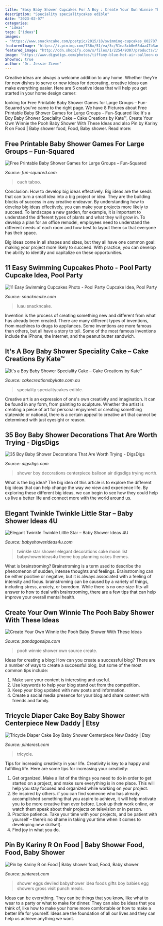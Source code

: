 ```yaml
---
title: "Easy Baby Shower Cupcakes For A Boy : Create Your Own Winnie The Pooh Baby Shower With These Ideas"
description: "Speciality specialitycakes edible"
date: "2023-02-07"
categories:
- "ideas"
tags: ["ideas"]
images:
- "https://www.snackncake.com/postpic/2015/10/swimming-cupcakes_802787.jpg"
featuredImage: "https://i.pinimg.com/736x/51/ea/3c/51ea3cb0e65daa47b3ad5b3125b0a712--cute-baby-shower-ideas-baby-shower-foods.jpg"
featured_image: "http://cdn.shopify.com/s/files/1/2254/9307/products/it-s-a-boy-baby-shower-speciality-cake-cake-creations-by-kate-specialitycakes-7005094707313_1024x1024.jpg?v=1568636996"
image: "https://www.digsdigs.com/photos/tiffany-blue-hot-air-balloon-centerpiece-for-a-boy-baby-shower.jpg"
ShowToc: true
author: "Dr. Jessie Zieme"
---
```



Creative ideas are always a welcome addition to any home. Whether they're for new dishes to serve or new ideas for decorating, creative ideas can make everything easier. Here are 5 creative ideas that will help you get started in your home design career: 

	

		
looking for Free Printable Baby Shower Games for Large Groups – Fun-Squared you've came to the right page. We have 8 Pictures about Free Printable Baby Shower Games for Large Groups – Fun-Squared like It&#039;s a Boy Baby Shower Speciality Cake – Cake Creations by Kate™, Create Your Own Winnie the Pooh Baby Shower With These Ideas and also Pin by Kariny R on Food | Baby shower food, Food, Baby shower. Read more:
		
    
## Free Printable Baby Shower Games For Large Groups – Fun-Squared

<img loading=lazy src="https://fun-squared.com/wp-content/uploads/2017/08/Easy-And-Fun-Baby-Shower-Games-That-Guests-Will-Enjoy.png" onerror="this.onerror=null;this.src='https://tse2.mm.bing.net/th?id=OIP.v3W-EpZ5dxw47rOXwiQzNQHaSh&amp;pid=15.1';" alt="Free Printable Baby Shower Games for Large Groups – Fun-Squared">

_Source: fun-squared.com_

>ouch taboo. 

	

Conclusion: How to develop big ideas effectively.
Big ideas are the seeds that can turn a small idea into a big project or idea. They are the building blocks of success in any creative endeavor. By understanding how to develop big ideas effectively, you can make your projects more likely to succeed. 
To landscape a new garden, for example, it is important to understand the different types of plants and what they will grow in. To develop a plan for an office remodel, employees need to understand the different needs of each room and how best to layout them so that everyone has their space. 

 Big ideas come in all shapes and sizes, but they all have one common goal: making your project more likely to succeed. With practice, you can develop the ability to identify and capitalize on these opportunities.

    
## 11 Easy Swimming Cupcakes Photo - Pool Party Cupcake Idea, Pool Party

<img loading=lazy src="https://www.snackncake.com/postpic/2015/10/swimming-cupcakes_802787.jpg" onerror="this.onerror=null;this.src='https://tse2.mm.bing.net/th?id=OIP.zv9FsvUzhPzvRAncXxFOXwHaJ3&amp;pid=15.1';" alt="11 Easy Swimming Cupcakes Photo - Pool Party Cupcake Idea, Pool Party">

_Source: snackncake.com_

>luau snackncake. 

	

Invention is the process of creating something new and different from what has already been created. There are many different types of inventions, from machines to drugs to appliances. Some inventions are more famous than others, but all have a story to tell. Some of the most famous inventions include the iPhone, the Internet, and the peanut butter sandwich.

    
## It&#039;s A Boy Baby Shower Speciality Cake – Cake Creations By Kate™

<img loading=lazy src="http://cdn.shopify.com/s/files/1/2254/9307/products/it-s-a-boy-baby-shower-speciality-cake-cake-creations-by-kate-specialitycakes-7005094707313_1024x1024.jpg?v=1568636996" onerror="this.onerror=null;this.src='https://tse1.mm.bing.net/th?id=OIP.xX62E58VBYRwTwD90Y997AHaJo&amp;pid=15.1';" alt="It&#039;s a Boy Baby Shower Speciality Cake – Cake Creations by Kate™">

_Source: cakecreationsbykate.com.au_

>speciality specialitycakes edible. 

	

Creative art is an expression of one's own creativity and imagination. It can be found in any form, from painting to sculpture. Whether the artist is creating a piece of art for personal enjoyment or creating something statewide or national, there is a certain appeal to creative art that cannot be determined with just eyesight or reason.

    
## 35 Boy Baby Shower Decorations That Are Worth Trying - DigsDigs

<img loading=lazy src="https://www.digsdigs.com/photos/tiffany-blue-hot-air-balloon-centerpiece-for-a-boy-baby-shower.jpg" onerror="this.onerror=null;this.src='https://tse1.mm.bing.net/th?id=OIP.Ex-IX0h_0zfZWWYzLUtb8QHaLM&amp;pid=15.1';" alt="35 Boy Baby Shower Decorations That Are Worth Trying - DigsDigs">

_Source: digsdigs.com_

>shower boy decorations centerpiece balloon air digsdigs trying worth. 

	

What is the big idea?
The big idea of this article is to explore the different big ideas that can help change the way we view and experience life. By exploring these different big ideas, we can begin to see how they could help us live a better life and connect more with the world around us.

    
## Elegant Twinkle Twinkle Little Star – Baby Shower Ideas 4U

<img loading=lazy src="https://babyshowerideas4u.com/wp-content/uploads/2016/05/Elegant-Twinkle-Twinkle-Little-Star-Moon-Cake-600x800.jpg" onerror="this.onerror=null;this.src='https://tse1.mm.bing.net/th?id=OIP.-YX7p0a2Gzbf8rdnjlXD_QHaJ4&amp;pid=15.1';" alt="Elegant Twinkle Twinkle Little Star – Baby Shower Ideas 4U">

_Source: babyshowerideas4u.com_

>twinkle star shower elegant decorations cake moon list babyshowerideas4u theme boy planning cakes themes. 

	

What is brainstroming?
Brainstroming is a term used to describe the phenomenon of sudden, intense thoughts and feelings. Brainstroming can be either positive or negative, but it is always associated with a feeling of intensity and focus. brainstroming can be caused by a variety of things, including stress, anxiety, or boredom. While there is no one-size-fits-all answer to how to deal with brainstroming, there are a few tips that can help improve your overall mental health.

    
## Create Your Own Winnie The Pooh Baby Shower With These Ideas

<img loading=lazy src="https://s3-us-west-2.amazonaws.com/cdn.panda-gossips.com/production/imgs/images/000/010/849/original.jpg?1540188133" onerror="this.onerror=null;this.src='https://tse2.mm.bing.net/th?id=OIP.dm4ei1TiS6vDY-prdfu0iAHaJ4&amp;pid=15.1';" alt="Create Your Own Winnie the Pooh Baby Shower With These Ideas">

_Source: pandagossips.com_

>pooh winnie shower own source create. 

	

Ideas for creating a blog: How can you create a successful blog?
There are a number of ways to create a successful blog, but some of the most common tips include: 
1. Make sure your content is interesting and useful.
2. Use keywords to help your blog stand out from the competition.
3. Keep your blog updated with new posts and information.
4. Create a social media presence for your blog and share content with friends and family.

    
## Tricycle Diaper Cake Boy Baby Shower Centerpiece New Daddy | Etsy

<img loading=lazy src="https://i.pinimg.com/736x/86/da/f8/86daf8013eaf84f616b677fb252862ce.jpg" onerror="this.onerror=null;this.src='https://tse1.mm.bing.net/th?id=OIP.8TcZ6mqRd1RIA6b_z5ZCkQHaLE&amp;pid=15.1';" alt="Tricycle Diaper Cake Boy Baby Shower Centerpiece New Daddy | Etsy">

_Source: pinterest.com_

>tricycle. 

	

Tips for increasing creativity in your life.
Creativity is key to a happy and fulfilling life. Here are some tips for increasing your creativity: 
1. Get organized. Make a list of the things you need to do in order to get started on a project, and make sure everything is in one place. This will help you stay focused and organized while working on your project. 
2. Be inspired by others. if you can find someone who has already accomplished something that you aspire to achieve, it will help motivate you to be more creative than ever before. Look up their work online, or watch them speak about their projects on television or in person. 
3. Practice patience. Take your time with your projects, and be patient with yourself – there’s no shame in taking your time when it comes to developing new skillset). 
4. Find joy in what you do.

    
## Pin By Kariny R On Food | Baby Shower Food, Food, Baby Shower

<img loading=lazy src="https://i.pinimg.com/736x/51/ea/3c/51ea3cb0e65daa47b3ad5b3125b0a712--cute-baby-shower-ideas-baby-shower-foods.jpg" onerror="this.onerror=null;this.src='https://tse4.mm.bing.net/th?id=OIP.eSzxw6-vpLPURTRgA9mP1gHaJ6&amp;pid=15.1';" alt="Pin by Kariny R on Food | Baby shower food, Food, Baby shower">

_Source: pinterest.com_

>shower eggs deviled babyshower idea foods gifts boy babies egg showers gross visit punch meals. 

	

Ideas can be everything. They can be things that you know, like what to wear to a party or what to make for dinner. They can also be ideas that you think of, like how to make your home more comfortable or how to make a better life for yourself. Ideas are the foundation of all our lives and they can help us achieve anything we want.

